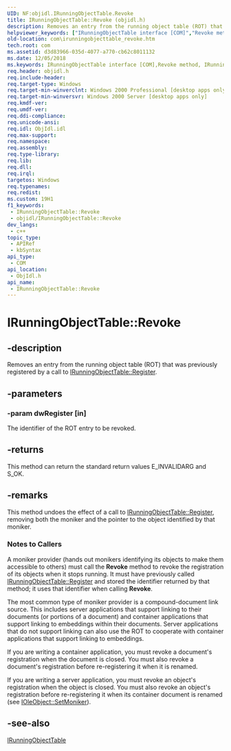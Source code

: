 ```yaml
---
UID: NF:objidl.IRunningObjectTable.Revoke
title: IRunningObjectTable::Revoke (objidl.h)
description: Removes an entry from the running object table (ROT) that was previously registered by a call to IRunningObjectTable::Register.
helpviewer_keywords: ["IRunningObjectTable interface [COM]","Revoke method","IRunningObjectTable.Revoke","IRunningObjectTable::Revoke","Revoke","Revoke method [COM]","Revoke method [COM]","IRunningObjectTable interface","_com_irunningobjecttable_revoke","com.irunningobjecttable_revoke","objidl/IRunningObjectTable::Revoke"]
old-location: com\irunningobjecttable_revoke.htm
tech.root: com
ms.assetid: d3d83966-035d-4077-a770-cb62c8011132
ms.date: 12/05/2018
ms.keywords: IRunningObjectTable interface [COM],Revoke method, IRunningObjectTable.Revoke, IRunningObjectTable::Revoke, Revoke, Revoke method [COM], Revoke method [COM],IRunningObjectTable interface, _com_irunningobjecttable_revoke, com.irunningobjecttable_revoke, objidl/IRunningObjectTable::Revoke
req.header: objidl.h
req.include-header: 
req.target-type: Windows
req.target-min-winverclnt: Windows 2000 Professional [desktop apps only]
req.target-min-winversvr: Windows 2000 Server [desktop apps only]
req.kmdf-ver: 
req.umdf-ver: 
req.ddi-compliance: 
req.unicode-ansi: 
req.idl: ObjIdl.idl
req.max-support: 
req.namespace: 
req.assembly: 
req.type-library: 
req.lib: 
req.dll: 
req.irql: 
targetos: Windows
req.typenames: 
req.redist: 
ms.custom: 19H1
f1_keywords:
 - IRunningObjectTable::Revoke
 - objidl/IRunningObjectTable::Revoke
dev_langs:
 - c++
topic_type:
 - APIRef
 - kbSyntax
api_type:
 - COM
api_location:
 - ObjIdl.h
api_name:
 - IRunningObjectTable::Revoke
---
```


# IRunningObjectTable::Revoke


## -description

Removes an entry from the running object table (ROT) that was previously registered by a call to <a href="/windows/desktop/api/objidl/nf-objidl-irunningobjecttable-register">IRunningObjectTable::Register</a>.

## -parameters

### -param dwRegister [in]

The identifier of the ROT entry to be revoked.

## -returns

This method can return the standard return values E_INVALIDARG and S_OK.

## -remarks

This method undoes the effect of a call to <a href="/windows/desktop/api/objidl/nf-objidl-irunningobjecttable-register">IRunningObjectTable::Register</a>, removing both the moniker and the pointer to the object identified by that moniker.

<h3><a id="Notes_to_Callers"></a><a id="notes_to_callers"></a><a id="NOTES_TO_CALLERS"></a>Notes to Callers</h3>
A moniker provider (hands out monikers identifying its objects to make them accessible to others) must call the <b>Revoke</b> method to revoke the registration of its objects when it stops running. It must have previously called <a href="/windows/desktop/api/objidl/nf-objidl-irunningobjecttable-register">IRunningObjectTable::Register</a> and stored the identifier returned by that method; it uses that identifier when calling <b>Revoke</b>.

The most common type of moniker provider is a compound-document link source. This includes server applications that support linking to their documents (or portions of a document) and container applications that support linking to embeddings within their documents. Server applications that do not support linking can also use the ROT to cooperate with container applications that support linking to embeddings.

If you are writing a container application, you must revoke a document's registration when the document is closed. You must also revoke a document's registration before re-registering it when it is renamed. 



If you are writing a server application, you must revoke an object's registration when the object is closed. You must also revoke an object's registration before re-registering it when its container document is renamed (see <a href="/windows/desktop/api/oleidl/nf-oleidl-ioleobject-setmoniker">IOleObject::SetMoniker</a>).

## -see-also

<a href="/windows/desktop/api/objidl/nn-objidl-irunningobjecttable">IRunningObjectTable</a>

